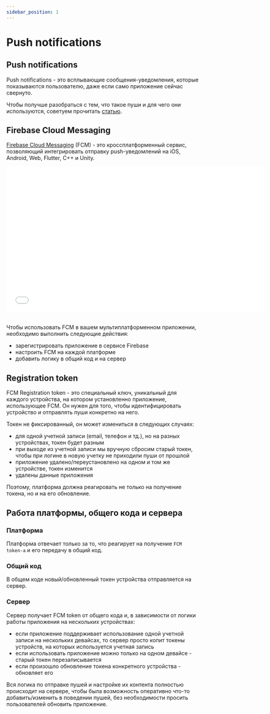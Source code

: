 ```yaml
---
sidebar_position: 1
---
```


# Push notifications

## Push notifications

Push notifications - это всплывающие сообщения-уведомления, которые показываются пользователю, даже если само приложение сейчас свернуто.

Чтобы получше разобраться с тем, что такое пуши и для чего они используются, советуем прочитать [статью](https://www.sostav.ru/blogs/254470/32008/).


## Firebase Cloud Messaging
[Firebase Cloud Messaging](https://firebase.google.com/docs/cloud-messaging) (FCM) - это кроссплатформенный сервис, позволяющий интегрировать отправку push-уведомлений на iOS, Android, Web, Flutter, C++ и Unity.

<iframe src="//www.youtube.com/embed/sioEY4tWmLI" frameborder="0" allowfullscreen width="675" height="380"></iframe>
<br/>
<br/>

Чтобы использовать FCM в вашем мультиплатформенном приложении, необходимо выполнить следующие действия:
- зарегистрировать приложение в сервисе Firebase
- настроить FCM на каждой платформе
- добавить логику в общий код и на сервер

## Registration token
FCM Registration token - это специальный ключ, уникальный для каждого устройства, на котором установленно приложение, использующее FCM. Он нужен для того, чтобы идентифицировать устройство и отправлять пуши конкретно на него.

Токен не фиксированный, он может измениться в следующих случаях:
- для одной учетной записи (email, телефон и тд.), но на разных устройствах, токен будет разным
- при выходе из учетной записи мы вручную сбросим старый токен, чтобы при логине в новую учетку не приходили пуши от прошлой
- приложение удалено/переустановлено на одном и том же устройстве, токен изменится
- удалены данные приложения

Поэтому, платформа должна реагировать не только на получение токена, но и на его обновление.

## Работа платформы, общего кода и сервера

### Платформа
Платформа отвечает только за то, что реагирует на получение `FCM token-а` и его передачу в общий код.

### Общий код
В общем коде новый/обновленный токен устройства отправляется на сервер.

### Сервер
Сервер получает FCM token от общего кода и, в зависимости от логики работы приложения на нескольких устройствах:
- если приложение поддерживает использование одной учетной записи на нескольких девайсах, то сервер просто копит токены устройств, на которых используется учетная запись
- если использовать приложение можно только на одном девайсе - старый токен перезаписывается
- если произошло обновление токена конкретного устройства - обновляет его

Вся логика по отправке пушей и настройке их контента полностью происходит на сервере, чтобы была возможность оперативно что-то добавить/изменить в поведении пушей, без необходимости просить пользователей обновить приложение.
